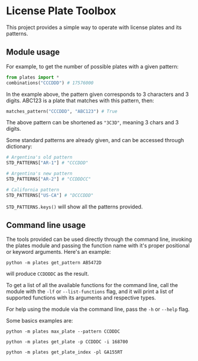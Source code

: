# License Plate Toolbox

This project provides a simple way to operate with license plates
and its patterns.

## Module usage

For example, to get the number of possible plates with a given pattern:
```python
from plates import *
combinations("CCCDDD") # 17576000
```

In the example above, the pattern given corresponds to 3 characters and 3
digits. ABC123 is a plate that matches with this pattern, then:
```python
matches_pattern("CCCDDD", "ABC123") # True
```

The above pattern can be shortened as `"3C3D"`, meaning 3 chars and 3 digits.

Some standard patterns are already given, and can be accessed through 
dictionary:

```python
# Argentina's old pattern
STD_PATTERNS["AR-1"] # "CCCDDD"

# Argentina's new pattern
STD_PATTERNS["AR-2"] # "CCDDDCC"

# California pattern
STD_PATTERNS["US-CA"] # "DCCCDDD"
```

`STD_PATTERNS.keys()` will show all the patterns provided.

## Command line usage

The tools provided can be used directly through the command line, invoking the
plates module and passing the function name with it's proper positional or
keyword arguments. Here's an example:

```
python -m plates get_pattern AB5472D
```

will produce `CCDDDDC` as the result.

To get a list of all the available functions for the command line, call the
module with the `-lf` or `--list-functions` flag, and it will print a list
of supported functions with its arguments and respective types.

For help using the module via the command line, pass the `-h` or `--help` flag.

Some basics examples are:
```
python -m plates max_plate --pattern CCDDDC
```
```
python -m plates get_plate -p CCDDDC -i 168700
```
```
python -m plates get_plate_index -pl GA155RT
```
